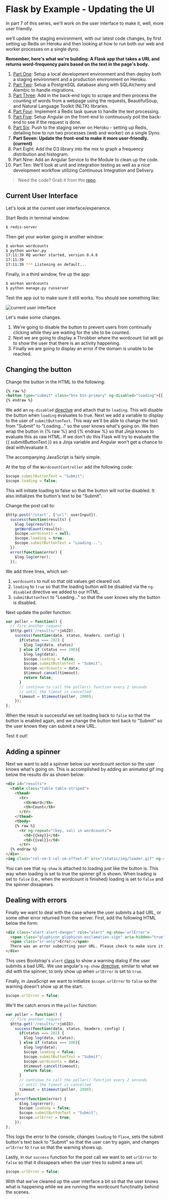 # Flask by Example - Updating the UI

In part 7 of this series, we'll work on the user interface to make it, well, more user friendly.

we’ll update the staging environment, with our latest code changes, by first setting up Redis on Heroku and then looking at how to run both our web and worker processes on a single dyno.

**Remember, here's what we're building: A Flask app that takes a URL and returns word-frequency pairs based on the text in the page's body.**

1. [Part One](http://www.realpython.com/blog/python/flask-by-example-part-1-project-setup): Setup a local development environment and then deploy both a staging environment and a production environment on Heroku.
1. [Part Two](http://www.realpython.com/blog/flask-by-example-part-2-postgres-sqlalchemy-and-alembic): Setup a PostgreSQL database along with SQLAlchemy and Alembic to handle migrations.
1. [Part Three](https://realpython.com/blog/python/flask-by-example-part-3-text-processing-with-requests-beautifulsoup-nltk/): Add in the back-end logic to scrape and then process the counting of words from a webpage using the requests, BeautifulSoup, and Natural Language Toolkit (NLTK) libraries.
1. [Part Four](https://realpython.com/blog/python/flask-by-example-implementing-a-redis-task-queue/): Implement a Redis task queue to handle the text processing.
1. [Part Five](https://realpython.com/blog/python/flask-by-example-integrating-flask-and-angularjs/): Setup Angular on the front-end to continuously poll the back-end to see if the request is done.
1. [Part Six](https://realpython.com/blog/python/updating-the-staging-environment/): Push to the staging server on Heroku - setting up Redis, detailing how to run two processes (web and worker) on a single Dyno.
1. **Part Seven: Update the front-end to make it more user-friendly. (current)**
1. Part Eight: Add the D3 library into the mix to graph a frequency distribution and histogram.
1. Part Nine: Add an Angular Service to the Module to clean up the code.
1. Part Ten: We'll look at unit and integration testing as well as a nice development workflow utilizing Continuous Integration and Delivery.

> Need the code? Grab it from the [repo](https://github.com/realpython/flask-by-example).

## Current User Interface

Let's look at the current user interface/experience.

Start Redis in terminal window:

```sh
$ redis-server
```

Then get your worker going in another window:

```sh
$ workon wordcounts
$ python worker.py
17:11:39 RQ worker started, version 0.4.6
17:11:39
17:11:39 *** Listening on default...
```

Finally, in a third window, fire up the app:

```sh
$ workon wordcounts
$ python manage.py runserver
```

Test the app out to make sure it still works. You should see something like:

![current user interface](link)

Let's make some changes.

1. We're going to disable the button to prevent users from continually clicking while they are waiting for the site to be counted.
1. Next we are going to display a Throbber where the wordcount list will go to show the user that there is an activity happening.
1. Finally we are going to display an error if the domain is unable to be reached.

## Changing the button

Change the button in the HTML to the following:

```html
{% raw %}
<button type="submit" class="btn btn-primary" ng-disabled="loading">{{ submitButtonText }}</button>
{% endraw %}
```

We add an `ng-disabled` [directive](https://docs.angularjs.org/api/ng/directive/ngDisabled) and attach that to `loading`. This will disable the button when `loading` evaluates to true. Next we add a variable to display to the user of `submitButtonText`. This way we'll be able to change the text from "Submit" to "Loading..." so the user knows what's going on. We then wrap the button in {% raw %} and {% endraw %} so that Jinja knows to evaluate this as raw HTML. If we don't do this Flask will try to evaluate the {{ submitButtonText }} as a Jinja variable and Angular won't get a chance to deal with/evaluate it.

The accompanying JavaScript is fairly simple.

At the top of the `WordcountController` add the following code:

```javascript
$scope.submitButtonText = "Submit";
$scope.loading = false;
```

This will initiate loading to false so that the button will not be disabled. It also initializes the button's text to be "Submit".

Change the post call to:

```javascript
$http.post('/start', {"url": userInput}).
  success(function(results) {
    $log.log(results);
    getWordCount(results);
    $scope.wordcounts = null;
    $scope.loading = true;
    $scope.submitButtonText = "Loading...";
  }).
  error(function(error) {
    $log.log(error);
  });
```

We add three lines, which set-

1. `wordcounts` to null so that old values get cleared out.
1. `loading` to `true` so that the loading button will be disabled via the `ng-disabled` directive we added to our HTML.
1. `submitButtonText` to "Loading..." so that the user knows why the button is disabled.

Next update the poller function:

```javascript
var poller = function() {
  // fire another request
  $http.get('/results/'+jobID).
    success(function(data, status, headers, config) {
      if(status === 202) {
        $log.log(data, status)
      } else if (status === 200){
        $log.log(data);
        $scope.loading = false;
        $scope.submitButtonText = "Submit";
        $scope.wordcounts = data;
        $timeout.cancel(timeout);
        return false;
      }
      // continue to call the poller() function every 2 seconds
      // until the timout is cancelled
      timeout = $timeout(poller, 2000);
    });
};
```

When the result is successful we set loading back to `false` so that the button is enabled again, and we change the button text back to "Submit" so the user knows they can submit a new URL.

Test it out!

## Adding a spinner

Next we want to add a spinner below our wordcount section so the user knows what's going on. This is accomplished by adding an animated gif img below the results div as shown below:

```html
<div id="results">
  <table class="table table-striped">
    <thead>
      <tr>
        <th>Word</th>
        <th>Count</th>
      </tr>
    </thead>
    <tbody>
    {% raw %}
      <tr ng-repeat="(key, val) in wordcounts">
        <td>{{key}}</td>
        <td>{{val}}</td>
      </tr>
  {% endraw %}
</div>
<img class="col-sm-3 col-sm-offset-4" src="/static/img/loader.gif" ng-show="loading">
```

You can see that `ng-show` is attached to loading just like the button is. This way when loading is set to true the spinner gif is shown. When loading is set to `false` (i.e., when the wordcount is finished) loading is set to `false` and the spinner dissapears.

## Dealing with errors

Finally we want to deal with the case where the user submits a bad URL, or some other error returned from the server. First, add the following HTML below the form:

```html
<div class="alert alert-danger" role="alert" ng-show='urlError'>
  <span class="glyphicon glyphicon-exclamation-sign" aria-hidden="true"></span>
  <span class="sr-only">Error:</span>
  There was an error submitting your URL. Please check to make sure it is valid before trying again.
</div>
```

This uses Bootstrap's `alert` [class](http://getbootstrap.com/components/#alerts) to show a warning dialog if the user submits a bad URL. We use angular's `ng-show` [directive](https://docs.angularjs.org/api/ng/directive/ngShow), similar to what we did with the spinner, to only show up when `urlError` is set to `true`.

Finally, in JavaScript we want to initialize `$scope.urlError` to `false` so the warning doesn't show up at the start.

```javascript
$scope.urlError = false;
```

We'll the catch errors in the `poller` function:

```js
var poller = function() {
  // fire another request
  $http.get('/results/'+jobID).
    success(function(data, status, headers, config) {
      if(status === 202) {
        $log.log(data, status);
      } else if (status === 200){
        $log.log(data);
        $scope.loading = false;
        $scope.submitButtonText = "Submit";
        $scope.wordcounts = data;
        $timeout.cancel(timeout);
        return false;
      }
      // continue to call the poller() function every 2 seconds
      // until the timout is cancelled
      timeout = $timeout(poller, 2000);
    }).
    error(function(error) {
      $log.log(error);
      $scope.loading = false;
      $scope.submitButtonText = "Submit";
      $scope.urlError = true;
    });
};
```
This logs the error to the console, changes `loading` to `flase`, sets the submit button's text back to "Submit" so that the user can try again, and changes `urlError` to `true` so that the warning shows up.

Lastly, in our `success` function for the post call we want to set `urlError` to `false` so that it dissapears when the user tries to submit a new url:

```javascript
$scope.urlError = false;
```

With that we've cleaned up the user interface a bit so that the user knows what is happening while we are running the wordcount functinality behind the scenes.